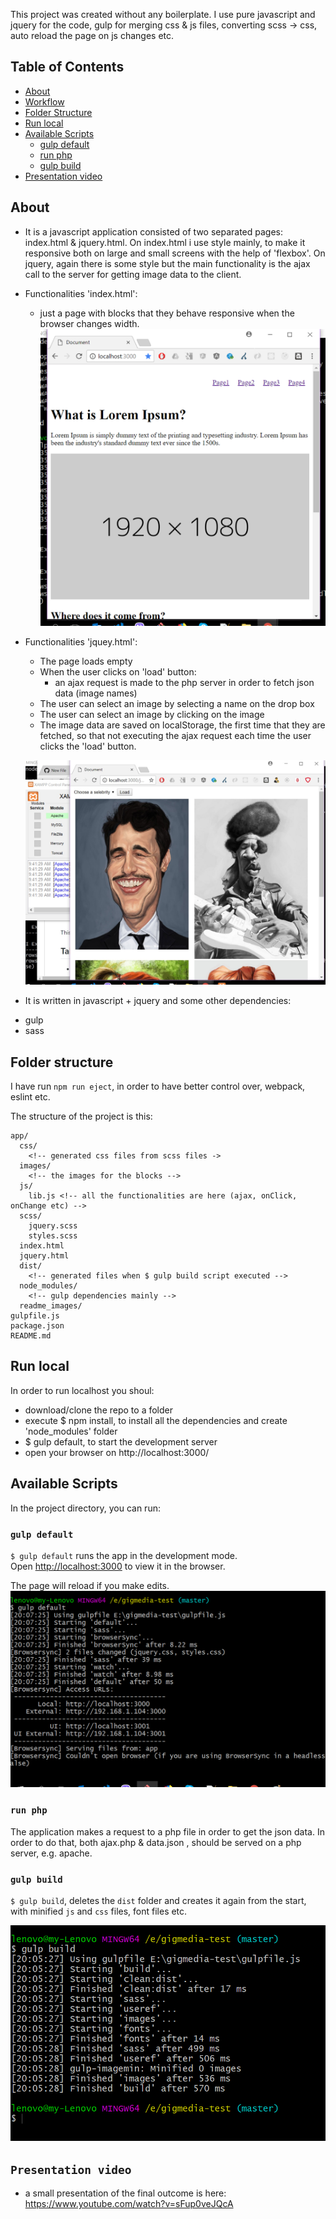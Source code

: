 This project was created without any boilerplate. I use pure javascript and jquery for the code,
gulp for merging css & js files, converting scss -> css, auto reload the page on js changes etc.


## Table of Contents
- [About](#about)
- [Workflow](#workflow)
- [Folder Structure](#folder-structure)
- [Run local](#run-local)
- [Available Scripts](#available-scripts)
  - [gulp default](#gulp-default)
  - [run php](#run-php)
  - [gulp build](#gulp-build)
- [Presentation video](#presentation-video)


## About
* It is a javascript application consisted of two separated pages: index.html & jquery.html. On index.html
i use style mainly, to make it responsive both on large and small screens with the help of 'flexbox'.
On jquery, again there is some style but the main functionality is the ajax call to the server for getting
image data to the client.

- Functionalities 'index.html':
  - just a page with blocks that they behave responsive when the browser changes width.
  ![index.html](readme_images/responsive.png)

- Functionalities 'jquey.html':
  - The page loads empty
  - When the user clicks on 'load' button:
    - an ajax request is made to the php server in order to fetch json data (image names)
  - The user can select an image by selecting a name on the drop box
  - The user can select an image by clicking on the image
  - The image data are saved on localStorage, the first time that they are fetched, so that not executing the ajax request each time the user  clicks the 'load' button.

  ![jquery.html](readme_images/jquery.jpg)

* It is written in javascript + jquery and some other dependencies:
- gulp
- sass

## Folder structure

I have run `npm run eject`, in order to have better control over, 
webpack, eslint etc.

The structure of the project is this:
```
app/
  css/
    <!-- generated css files from scss files ->
  images/
    <!-- the images for the blocks -->
  js/
    lib.js <!-- all the functionalities are here (ajax, onClick, onChange etc) -->
  scss/
    jquery.scss
    styles.scss
  index.html
  jquery.html
  dist/
    <!-- generated files when $ gulp build script executed -->
  node_modules/
    <!-- gulp dependencies mainly -->
  readme_images/
gulpfile.js
package.json
README.md
```

## Run local

In order to run localhost you shoul:

* download/clone the repo to a folder
* execute $ npm install, to install all the dependencies and create 'node_modules' folder
* $ gulp default, to start the development server
* open your browser on http://localhost:3000/

## Available Scripts

In the project directory, you can run:

### `gulp default`

`$ gulp default` runs the app in the development mode.<br>
Open [http://localhost:3000](http://localhost:3000) to view it in the browser.

The page will reload if you make edits.<br>
![gulp default](readme_images/gulp-default.png)

### `run php`
The application makes a request to a php file in order to get the json data.
In order to do that, both ajax.php & data.json , should be served on a php server, e.g. apache.

### `gulp build`

`$ gulp build`, deletes the `dist` folder and creates it again from the start, with minified `js` and `css` files, font files etc.

![gulp build](readme_images/gulp-build.png)


## `Presentation video`

* a small presentation of the final outcome is here: https://www.youtube.com/watch?v=sFup0veJQcA
